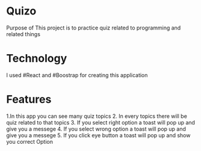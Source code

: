 # Quizo 

Purpose of This project is to practice quiz related to programming and related things

# Technology
I used #React and #Boostrap for creating this application

# Features
1.In this app you can see many quiz topics 
2. In every topics there will be quiz related to that topics 
3. If you select right option a toast will pop up and give you a messege 
4. If you select wrong option a toast will pop up and give you a messege 
5. If you click eye button a toast will pop up and show you correct Option 
